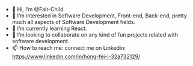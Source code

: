 - 👋 Hi, I’m @Fair-Child
- 👀 I’m interested in Software Development, Front-end, Back-end, pretty much all aspects of Software Development fields.
- 🌱 I’m currently learning React.
- 💞️ I’m looking to collaborate on any kind of fun projects related with software development.
- 📫 How to reach me: connect me on Linkedin: https://www.linkedin.com/in/hong-fei-l-32a732129/

<!---
Fair-Child/Fair-Child is a ✨ special ✨ repository because its `README.md` (this file) appears on your GitHub profile.
You can click the Preview link to take a look at your changes.
--->
